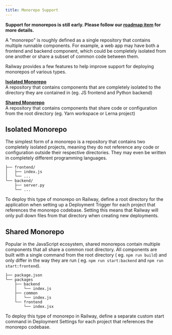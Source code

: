 ```yaml
---
title: Monorepo Support
---
```


**Support for monorepos is still early. Please follow our
[roadmap item](https://feedback.railway.app/feature-requests/p/monorepo-root-directory-support)
for more details.**

A "monorepo" is roughly defined as a single repository that contains multiple
runnable components. For example, a web app may have both a frontend and backend
component, which could be completely isolated from one another or share a subset
of common code between them.

Railway provides a few features to help improve support for deploying monorepos
of various types.

**[Isolated Monorepo](#isolated-monorepo)**<br/>
A repository that contains components that are completely isolated to the
directory they are contained in (eg. JS frontend and Python backend)

**[Shared Monorepo](#shared-monorepo)**<br/>
A repository that contains components that share code or configuration from the
root directory (eg. Yarn workspace or Lerna project)

## Isolated Monorepo

The simplest form of a monorepo is a repository that contains two completely
isolated projects, meaning they do not reference any code or configuration
outside their respective directories. They may even be written in completely
different programming languages.

```
├── frontend/
│   ├── index.js
│   └── ...
└── backend/
    ├── server.py
    └── ...
```

To deploy this type of monorepo on Railway, define a root directory for the
application when setting up a Deployment Trigger for each project that
references the monorepo codebase. Setting this means that Railway will only pull
down files from that directory when creating new deployments.

<NextImage
src="https://res.cloudinary.com/railway/image/upload/v1637798659/docs/root-directory_achzga.png"
alt="Screenshot of root directory configuration"
layout="intrinsic"
width={980} height={380} quality={80} />

## Shared Monorepo

Popular in the JavaScript ecosystem, shared monorepos contain multiple
components that all share a common root directory. All components are built with
a single command from the root directory (
eg. `npm run build`) and only differ in the way they are run (
eg. `npm run start:backend` and `npm run start:frontend`).

```
├── package.json
└── packages
    ├── backend
    │   └── index.js
    ├── common
    │   └── index.js
    └── frontend
        └── index.jsx
```

To deploy this type of monorepo in Railway, define a separate custom start
command in Deployment Settings for each project that references the monorepo
codebase.

<NextImage
src="https://res.cloudinary.com/railway/image/upload/v1637798815/docs/custom-start-command_a8vcxs.png"
alt="Screenshot of custom start command configuration"
layout="intrinsic"
width={1302} height={408} quality={80} />
